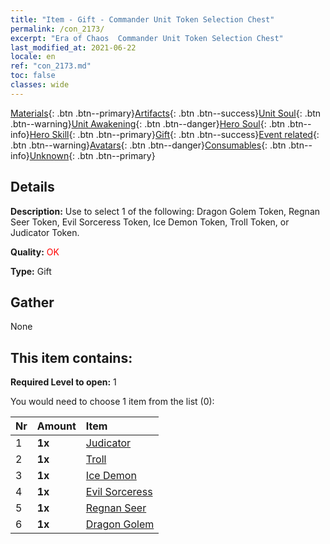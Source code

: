 ```yaml
---
title: "Item - Gift - Commander Unit Token Selection Chest"
permalink: /con_2173/
excerpt: "Era of Chaos  Commander Unit Token Selection Chest"
last_modified_at: 2021-06-22
locale: en
ref: "con_2173.md"
toc: false
classes: wide
---
```

 [Materials](/Items/){: .btn .btn--primary}[Artifacts](/Items/Artifacts/){: .btn .btn--success}[Unit Soul](/Items/UnitSoul/){: .btn .btn--warning}[Unit Awakening](/Items/UnitAwakening/){: .btn .btn--danger}[Hero Soul](/Items/HeroSoul/){: .btn .btn--info}[Hero Skill](/Items/HeroSkill/){: .btn .btn--primary}[Gift](/Items/Gift/){: .btn .btn--success}[Event related](/Items/Events/){: .btn .btn--warning}[Avatars](/Items/Avatars/){: .btn .btn--danger}[Consumables](/Items/Consumables/){: .btn .btn--info}[Unknown](/Items/Unknown/){: .btn .btn--primary}

## Details
 **Description:** Use to select 1 of the following: Dragon Golem Token, Regnan Seer Token, Evil Sorceress Token, Ice Demon Token, Troll Token, or Judicator Token.

 **Quality:** <span style="color: #FF0000">OK</span>

 **Type:** Gift

## Gather

  None

## This item contains:

 **Required Level to open:** 1

 You would need to choose 1 item from the list (0):

  | Nr | Amount |     Item    |
  |:---|:-------|:------------|
  | 1 |  **1x** | [Judicator](/Items/unt_198/) |  | 
  | 2 |  **1x** | [Troll](/Items/unt_225/) |  | 
  | 3 |  **1x** | [Ice Demon](/Items/unt_269/) |  | 
  | 4 |  **1x** | [Evil Sorceress](/Items/unt_252/) |  | 
  | 5 |  **1x** | [Regnan Seer](/Items/unt_279/) |  | 
  | 6 |  **1x** | [Dragon Golem](/Items/unt_243/) |  | 
